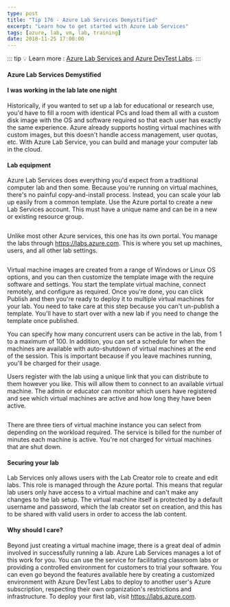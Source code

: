 ```yaml
---
type: post
title: "Tip 176 - Azure Lab Services Demystified"
excerpt: "Learn how to get started with Azure Lab Services"
tags: [azure, lab, vm, lab, training]
date: 2018-11-25 17:00:00
---
```


::: tip
:bulb: Learn more : [Azure Lab Services and Azure DevTest Labs](https://docs.microsoft.com/azure/lab-services/?WT.mc_id=docs-azuredevtips-micrum).
:::

#### Azure Lab Services Demystified
 
#### I was working in the lab late one night

Historically, if you wanted to set up a lab for educational or research use, you'd have to fill a room with identical PCs and load them all with a custom disk image with the OS and software required so that each user has exactly the same experience. Azure already supports hosting virtual machines with custom images, but this doesn't handle access management, user quotas, etc. With Azure Lab Service, you can build and manage your computer lab in the cloud.

#### Lab equipment

Azure Lab Services does everything you'd expect from a traditional computer lab and then some. Because you're running on virtual machines, there's no painful copy-and-install process. Instead, you can scale your lab up easily from a common template. 
Use the Azure portal to create a new Lab Services account. This must have a unique name and can be in a new or existing resource group.

<img :src="$withBase('/files/azure-labs-newaccount.png')">

Unlike most other Azure services, this one has its own portal. You manage the labs through https://labs.azure.com. This is where you set up machines, users, and all other lab settings.

<img :src="$withBase('/files/lab-services-dashboard.png')">

Virtual machine images are created from a range of Windows or Linux OS options, and you can then customize the template image with the require software and settings. You start the template virtual machine, connect remotely, and configure as required. Once you're done, you can click Publish and then you're ready to deploy it to multiple virtual machines for your lab. You need to take care at this step because you can't un-publish a template. You'll have to start over with a new lab if you need to change the template once published.

You can specify how many concurrent users can be active in the lab, from 1 to a maximum of 100. In addition, you can set a schedule for when the machines are available with auto-shutdown of virtual machines at the end of the session. This is important because if you leave machines running, you'll be charged for their usage. 

Users register with the lab using a unique link that you can distribute to them however you like. This will allow them to connect to an available virtual machine. The admin or educator can monitor which users have registered and see which virtual machines are active and how long they have been active.

<img :src="$withBase('/files/azure-labs-vm-sizes.png')">

There are three tiers of virtual machine instance you can select from depending on the workload required. The service is billed for the number of minutes each machine is active. You're not charged for virtual machines that are shut down.

#### Securing your lab

Lab Services only allows users with the Lab Creator role to create and edit labs. This role is managed through the Azure portal. This means that regular lab users only have access to a virtual machine and can't make any changes to the lab setup. The virtual machine itself is protected by a default username and password, which the lab creator set on creation, and this has to be shared with valid users in order to access the lab content.

#### Why should I care?

Beyond just creating a virtual machine image, there is a great deal of admin involved in successfully running a lab. Azure Lab Services manages a lot of this work for you. You can use the service for facilitating classroom labs or providing a controlled environment for customers to trial your software. You can even go beyond the features available here by creating a customized environment with Azure DevTest Labs to deploy to another user's Azure subscription, respecting their own organization's restrictions and infrastructure. To deploy your first lab, visit https://labs.azure.com.


